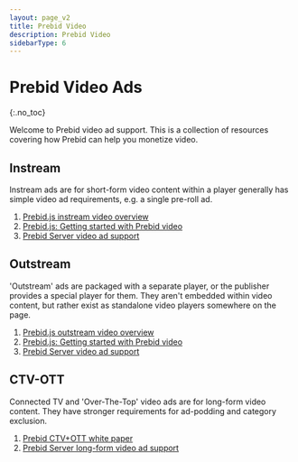 ```yaml
---
layout: page_v2
title: Prebid Video
description: Prebid Video
sidebarType: 6
---
```


<script src="/assets/js/dynamicTable.js" type="text/javascript"></script>

# Prebid Video Ads

{:.no_toc}

Welcome to Prebid video ad support. This is a collection of resources covering
how Prebid can help you monetize video.

## Instream

Instream ads are for short-form video content within a player generally has simple video ad requirements, e.g. a single pre-roll ad.

1. [Prebid.js instream video overview](/prebid-video/video-overview.html#instream-video)
1. [Prebid.js: Getting started with Prebid video](/prebid-video/video-getting-started.html)
1. [Prebid Server video ad support](/prebid-server/use-cases/pbs-pbjs.html)

## Outstream

'Outstream' ads are packaged with a separate player, or the publisher provides a special player for them. They aren't embedded within video content, but rather exist as standalone video players somewhere on the page.

1. [Prebid.js outstream video overview](/prebid-video/video-overview.html#outstream-video)
1. [Prebid.js: Getting started with Prebid video](/prebid-video/video-getting-started.html)
1. [Prebid Server video ad support](/prebid-server/use-cases/pbs-pbjs.html)

## CTV-OTT

Connected TV and 'Over-The-Top' video ads are for long-form video content. They have stronger requirements for ad-podding and category exclusion.

1. [Prebid CTV+OTT white paper](https://files.prebid.org/docs/Prebid_for_CTV-OTT.pdf)
1. [Prebid Server long-form video ad support](/prebid-server/use-cases/pbs-lfv.html)
